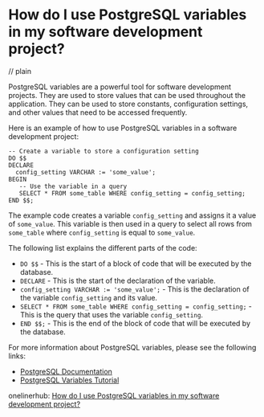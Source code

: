 # How do I use PostgreSQL variables in my software development project?
// plain

PostgreSQL variables are a powerful tool for software development projects. They are used to store values that can be used throughout the application. They can be used to store constants, configuration settings, and other values that need to be accessed frequently.

Here is an example of how to use PostgreSQL variables in a software development project:

```
-- Create a variable to store a configuration setting
DO $$
DECLARE
  config_setting VARCHAR := 'some_value';
BEGIN
   -- Use the variable in a query
   SELECT * FROM some_table WHERE config_setting = config_setting;
END $$;
```

The example code creates a variable `config_setting` and assigns it a value of `some_value`. This variable is then used in a query to select all rows from `some_table` where `config_setting` is equal to `some_value`.

The following list explains the different parts of the code:

* `DO $$` - This is the start of a block of code that will be executed by the database.
* `DECLARE` - This is the start of the declaration of the variable.
* `config_setting VARCHAR := 'some_value';` - This is the declaration of the variable `config_setting` and its value.
* `SELECT * FROM some_table WHERE config_setting = config_setting;` - This is the query that uses the variable `config_setting`.
* `END $$;` - This is the end of the block of code that will be executed by the database.

For more information about PostgreSQL variables, please see the following links:

* [PostgreSQL Documentation](https://www.postgresql.org/docs/current/sql-syntax-lexical.html#SQL-SYNTAX-VARIABLES)
* [PostgreSQL Variables Tutorial](https://www.tutorialspoint.com/postgresql/postgresql_variables.htm)

onelinerhub: [How do I use PostgreSQL variables in my software development project?](https://onelinerhub.com/postgresql/how-do-i-use-postgresql-variables-in-my-software-development-project)